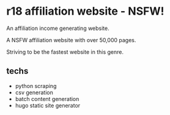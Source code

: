 # r18 affiliation website - NSFW!

An affiliation income generating website.

A NSFW affiliation website with over 50,000 pages.

Striving to be the fastest website in this genre.

## techs

- python scraping
- csv generation
- batch content generation
- hugo static site generator
